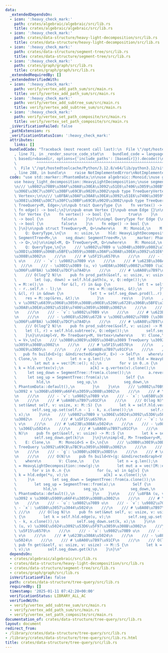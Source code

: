 ```yaml
---
data:
  _extendedDependsOn:
  - icon: ':heavy_check_mark:'
    path: crates/algebraic/algebraic/src/lib.rs
    title: crates/algebraic/algebraic/src/lib.rs
  - icon: ':heavy_check_mark:'
    path: crates/data-structure/heavy-light-decomposition/src/lib.rs
    title: crates/data-structure/heavy-light-decomposition/src/lib.rs
  - icon: ':heavy_check_mark:'
    path: crates/data-structure/segment-tree/src/lib.rs
    title: crates/data-structure/segment-tree/src/lib.rs
  - icon: ':heavy_check_mark:'
    path: crates/graph/graph/src/lib.rs
    title: crates/graph/graph/src/lib.rs
  _extendedRequiredBy: []
  _extendedVerifiedWith:
  - icon: ':heavy_check_mark:'
    path: verify/vertex_add_path_sum/src/main.rs
    title: verify/vertex_add_path_sum/src/main.rs
  - icon: ':heavy_check_mark:'
    path: verify/vertex_add_subtree_sum/src/main.rs
    title: verify/vertex_add_subtree_sum/src/main.rs
  - icon: ':heavy_check_mark:'
    path: verify/vertex_set_path_composite/src/main.rs
    title: verify/vertex_set_path_composite/src/main.rs
  _isVerificationFailed: false
  _pathExtension: rs
  _verificationStatusIcon: ':heavy_check_mark:'
  attributes:
    links: []
  bundledCode: "Traceback (most recent call last):\n  File \"/opt/hostedtoolcache/Python/3.12.8/x64/lib/python3.12/site-packages/onlinejudge_verify/documentation/build.py\"\
    , line 71, in _render_source_code_stat\n    bundled_code = language.bundle(stat.path,\
    \ basedir=basedir, options={'include_paths': [basedir]}).decode()\n          \
    \         ^^^^^^^^^^^^^^^^^^^^^^^^^^^^^^^^^^^^^^^^^^^^^^^^^^^^^^^^^^^^^^^^^^^^^^^^^^^^^^^^^\n\
    \  File \"/opt/hostedtoolcache/Python/3.12.8/x64/lib/python3.12/site-packages/onlinejudge_verify/languages/rust.py\"\
    , line 288, in bundle\n    raise NotImplementedError\nNotImplementedError\n"
  code: "use std::marker::PhantomData;\n\nuse algebraic::Monoid;\nuse graph::UndirectedGraph;\n\
    use heavy_light_decomposition::HeavyLightDecomposition;\nuse segment_tree::SegmentTree;\n\
    \n/// \u9802\u70B9\u30AF\u30A8\u30EA\u3092\u51E6\u7406\u3059\u308B\u305F\u3081\
    \u306E\u30C7\u30FC\u30BF\u69CB\u9020\u3002\npub type TreeQueryVertex<M> = TreeQuery<M,\
    \ Vertex>;\n\n/// \u8FBA\u30AF\u30A8\u30EA\u3092\u51E6\u7406\u3059\u308B\u305F\
    \u3081\u306E\u30C7\u30FC\u30BF\u69CB\u9020\u3002\npub type TreeQueryEdge<M> =\
    \ TreeQuery<M, Edge>;\n\npub trait QueryType {\n    fn vertex() -> bool;\n   \
    \ fn edge() -> bool;\n}\n\npub enum Vertex {}\npub enum Edge {}\n\nimpl QueryType\
    \ for Vertex {\n    fn vertex() -> bool {\n        true\n    }\n    fn edge()\
    \ -> bool {\n        false\n    }\n}\n\nimpl QueryType for Edge {\n    fn vertex()\
    \ -> bool {\n        false\n    }\n    fn edge() -> bool {\n        true\n   \
    \ }\n}\n\npub struct TreeQuery<M, Q>\nwhere\n    M: Monoid,\n    M::S: Clone,\n\
    \    Q: QueryType,\n{\n    n: usize,\n    hld: HeavyLightDecomposition,\n    seg_up:\
    \ SegmentTree<M>,\n    seg_down: SegmentTree<M>,\n    _marker: PhantomData<fn()\
    \ -> Q>,\n}\n\nimpl<M, Q> TreeQuery<M, Q>\nwhere\n    M: Monoid,\n    M::S: Clone,\n\
    \    Q: QueryType,\n{\n    /// \u9802\u70B9 u \u304B\u3089\u9802\u70B9 v \u306E\
    \u30D1\u30B9\u306B\u5BFE\u3059\u308B\u30AF\u30A8\u30EA\u3092\u51E6\u7406\u3059\
    \u308B\u3002\n    ///\n    /// # \u5F15\u6570\n    ///\n    /// - `u`: \u9802\u70B9\
    \ u\n    /// - `v`: \u9802\u70B9 v\n    ///\n    /// # \u623B\u308A\u5024\n  \
    \  ///\n    /// - \u30D1\u30B9 (u, v) \u4E0A\u306E\u9802\u70B9 (\u3082\u3057\u304F\
    \u306F\u8FBA) \u306E\u7DCF\u7A4D\n    ///\n    /// # \u8A08\u7B97\u91CF\n    ///\n\
    \    /// O(log^2 N)\n    pub fn prod_path(&self, u: usize, v: usize) -> M::S {\n\
    \        let (up, down) = self.hld.path(u, v, Q::edge());\n        let mut res\
    \ = M::e();\n        for &(l, r) in &up {\n            let t = self.seg_up.prod(self.n\
    \ - r..self.n - l);\n            res = M::op(&res, &t);\n        }\n        for\
    \ &(l, r) in &down {\n            let t = self.seg_down.prod(l..r);\n        \
    \    res = M::op(&res, &t);\n        }\n        res\n    }\n\n    /// \u9802\u70B9\
    \ v \u3092\u6839\u3068\u3059\u308B\u90E8\u5206\u6728\u306B\u5BFE\u3059\u308B\u30AF\
    \u30A8\u30EA\u3092\u51E6\u7406\u3059\u308B\u3002\n    ///\n    /// # \u5F15\u6570\
    \n    ///\n    /// - `v`: \u9802\u70B9 v\n    ///\n    /// # \u623B\u308A\u5024\
    \n    ///\n    /// - \u90E8\u5206\u6728 v \u306E\u9802\u70B9 (\u3082\u3057\u304F\
    \u306F\u8FBA) \u306E\u7DCF\u7A4D\n    ///\n    /// # \u8A08\u7B97\u91CF\n    ///\n\
    \    /// O(log^2 N)\n    pub fn prod_subtree(&self, v: usize) -> M::S {\n    \
    \    let (l, r) = self.hld.subtree(v, Q::edge());\n        self.seg_down.prod(l..r)\n\
    \    }\n}\n\nimpl<V, M> TreeQuery<M, Vertex>\nwhere\n    V: Clone,\n    M: Monoid<S\
    \ = V>,\n{\n    /// \u30B0\u30E9\u30D5\u304B\u3089 TreeQuery \u3092\u69CB\u7BC9\
    \u3059\u308B\u3002\n    ///\n    /// # \u5F15\u6570\n    ///\n    /// - `g`: \u30B0\
    \u30E9\u30D5\n    ///\n    /// # \u8A08\u7B97\u91CF\n    ///\n    /// O(N)\n \
    \   pub fn build<E>(g: &UndirectedGraph<V, E>) -> Self\n    where\n        E:\
    \ Clone,\n    {\n        let n = g.len();\n        let hld = HeavyLightDecomposition::new(g);\n\
    \        let mut a = vec![M::e(); n];\n        for v in 0..n {\n            let\
    \ k = hld.vertex(v);\n            a[k] = g.vertex(v).clone();\n        }\n   \
    \     let seg_down = SegmentTree::from(a.clone());\n        a.reverse();\n   \
    \     let seg_up = SegmentTree::from(a);\n        Self {\n            n,\n   \
    \         hld,\n            seg_up,\n            seg_down,\n            _marker:\
    \ PhantomData::default(),\n        }\n    }\n\n    /// \u9802\u70B9 v \u306E\u5024\
    \u3092 x \u306B\u5909\u66F4\u3059\u308B\u3002\n    ///\n    /// # \u5F15\u6570\
    \n    ///\n    /// - `v`: \u9802\u70B9 v\n    /// - `x`: \u65B0\u3057\u3044\u5024\
    \n    ///\n    /// # \u8A08\u7B97\u91CF\n    ///\n    /// O(log N)\n    pub fn\
    \ set(&mut self, v: usize, x: M::S) {\n        let k = self.hld.vertex(v);\n \
    \       self.seg_up.set(self.n - 1 - k, x.clone());\n        self.seg_down.set(k,\
    \ x);\n    }\n\n    /// \u9802\u70B9 v \u306E\u5024\u3092\u53D6\u5F97\u3059\u308B\
    \u3002\n    ///\n    /// # \u5F15\u6570\n    ///\n    /// - `v`: \u9802\u70B9\
    \ v\n    ///\n    /// # \u623B\u308A\u5024\n    ///\n    /// - \u9802\u70B9 v\
    \ \u306E\u5024\n    ///\n    /// # \u8A08\u7B97\u91CF\n    ///\n    /// O(log\
    \ N)\n    pub fn get(&self, v: usize) -> M::S {\n        let k = self.hld.vertex(v);\n\
    \        self.seg_down.get(k)\n    }\n}\n\nimpl<E, M> TreeQuery<M, Edge>\nwhere\n\
    \    E: Clone,\n    M: Monoid<S = E>,\n{\n    /// \u30B0\u30E9\u30D5\u304B\u3089\
    \ TreeQuery \u3092\u69CB\u7BC9\u3059\u308B\u3002\n    ///\n    /// # \u5F15\u6570\
    \n    ///\n    /// - `g`: \u30B0\u30E9\u30D5\n    ///\n    /// # \u8A08\u7B97\u91CF\
    \n    ///\n    /// O(N)\n    pub fn build<V>(g: &UndirectedGraph<V, E>) -> Self\n\
    \    where\n        V: Clone,\n    {\n        let n = g.len();\n        let hld\
    \ = HeavyLightDecomposition::new(g);\n        let mut a = vec![M::e(); n];\n \
    \       for v in 0..n {\n            for (u, w) in &g[v] {\n                let\
    \ k = hld.edge(*u, v);\n                a[k] = w.clone();\n            }\n   \
    \     }\n        let seg_down = SegmentTree::from(a.clone());\n        a.reverse();\n\
    \        let seg_up = SegmentTree::from(a);\n        Self {\n            n,\n\
    \            hld,\n            seg_up,\n            seg_down,\n            _marker:\
    \ PhantomData::default(),\n        }\n    }\n\n    /// \u8FBA (u, v) \u306E\u5024\
    \u3092 x \u306B\u5909\u66F4\u3059\u308B\u3002\n    ///\n    /// # \u5F15\u6570\
    \n    ///\n    /// - `u`: \u9802\u70B9 u\n    /// - `v`: \u9802\u70B9 v\n    ///\
    \ - `x`: \u65B0\u3057\u3044\u5024\n    ///\n    /// # \u8A08\u7B97\u91CF\n   \
    \ ///\n    /// O(log N)\n    pub fn set(&mut self, u: usize, v: usize, x: M::S)\
    \ {\n        let k = self.hld.edge(u, v);\n        self.seg_up.set(self.n - 1\
    \ - k, x.clone());\n        self.seg_down.set(k, x);\n    }\n\n    /// \u8FBA\
    \ (u, v) \u306E\u5024\u3092\u53D6\u5F97\u3059\u308B\u3002\n    ///\n    /// #\
    \ \u5F15\u6570\n    ///\n    /// - `u`: \u9802\u70B9 u\n    /// - `v`: \u9802\u70B9\
    \ v\n    ///\n    /// # \u623B\u308A\u5024\n    ///\n    /// - \u8FBA (u, v) \u306E\
    \u5024\n    ///\n    /// # \u8A08\u7B97\u91CF\n    ///\n    /// O(log N)\n   \
    \ pub fn get(&self, u: usize, v: usize) -> M::S {\n        let k = self.hld.edge(u,\
    \ v);\n        self.seg_down.get(k)\n    }\n}\n"
  dependsOn:
  - crates/algebraic/algebraic/src/lib.rs
  - crates/data-structure/heavy-light-decomposition/src/lib.rs
  - crates/data-structure/segment-tree/src/lib.rs
  - crates/graph/graph/src/lib.rs
  isVerificationFile: false
  path: crates/data-structure/tree-query/src/lib.rs
  requiredBy: []
  timestamp: '2025-01-11 07:42:28+00:00'
  verificationStatus: LIBRARY_ALL_AC
  verifiedWith:
  - verify/vertex_add_subtree_sum/src/main.rs
  - verify/vertex_add_path_sum/src/main.rs
  - verify/vertex_set_path_composite/src/main.rs
documentation_of: crates/data-structure/tree-query/src/lib.rs
layout: document
redirect_from:
- /library/crates/data-structure/tree-query/src/lib.rs
- /library/crates/data-structure/tree-query/src/lib.rs.html
title: crates/data-structure/tree-query/src/lib.rs
---
```


